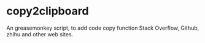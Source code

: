# copy2clipboard
An greasemonkey script, to add code copy function Stack Overflow, Github, zhihu and other web sites.
